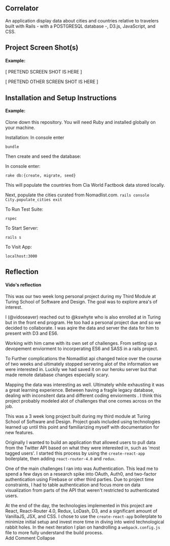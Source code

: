 ## Correlator



An application display data about cities and countries relative to travelers built with Rails - with a POSTGRESQL database -, D3.js, JavaScript, and CSS.

## Project Screen Shot(s)

#### Example:   

[ PRETEND SCREEN SHOT IS HERE ]

[ PRETEND OTHER SCREEN SHOT IS HERE ]

## Installation and Setup Instructions

#### Example:  

Clone down this repository. You will need Ruby and installed globally on your machine.  

Installation:
  In console enter
  
  `bundle`

Then create and seed the database:

  In console enter:
  
  `rake db:{create, migrate, seed}`

  This will populate the countries from Cia World Factbook data stored locally.

  Next, populate the cities curated from Nomadlist.com.
    `rails console
    City.populate_cities
    exit`

To Run Test Suite:  

`rspec`
 

To Start Server:

`rails s`  

To Visit App:

`localhost:3000`  

## Reflection 
#### Vido's reflection
  This was our two week long personal project during my Third Module at Turing School of Software and Design.  The goal was to explore area's of interest.  

  I (@vidoseaver) reached out to @kswhyte who is also enrolled at in Turing but in the front end program. He too had a personal project due and so we decided to collaborate. I was aqire the data and server the data for him to present with D3 and ES6.

  Working with him came with its own set of challenges. From setting up a devopement enviorment to incorperating ES6 and SASS in a rails project. 
  
  To Further complications the Nomadlist api changed twice over the course of two weeks and ultimately stopped servering alot of the information we were interested in.  Luckily we had saved it on our heroku server but that made remote database changes especially scary. 
  
  Mapping the data was interesting as well. Ultimately while exhausting it was a great learning experience. Between having a fragile legacy database, dealing with inconsitent data and different coding enviorments . I think this project probably modeled alot of challenges that one comes across on the job.


This was a 3 week long project built during my third module at Turing School of Software and Design. Project goals included using technologies learned up until this point and familiarizing myself with documentation for new features.  

Originally I wanted to build an application that allowed users to pull data from the Twitter API based on what they were interested in, such as 'most tagged users'. I started this process by using the `create-react-app` boilerplate, then adding `react-router-4.0` and `redux`.  

One of the main challenges I ran into was Authentication. This lead me to spend a few days on a research spike into OAuth, Auth0, and two-factor authentication using Firebase or other third parties. Due to project time constraints, I had to table authentication and focus more on data visualization from parts of the API that weren't restricted to authenticated users.

At the end of the day, the technologies implemented in this project are React, React-Router 4.0, Redux, LoDash, D3, and a significant amount of VanillaJS, JSX, and CSS. I chose to use the `create-react-app` boilerplate to minimize initial setup and invest more time in diving into weird technological rabbit holes. In the next iteration I plan on handrolling a `webpack.config.js` file to more fully understand the build process.  
Add Comment Collapse
